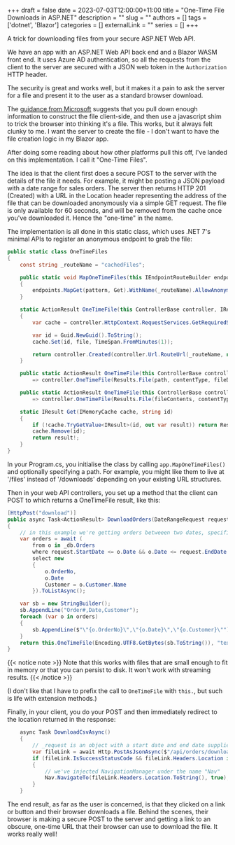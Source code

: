 +++ 
draft = false
date = 2023-07-03T12:00:00+11:00
title = "One-Time File Downloads in ASP.NET"
description = ""
slug = ""
authors = []
tags = ['dotnet', 'Blazor']
categories = []
externalLink = ""
series = []
+++

A trick for downloading files from your secure ASP.NET Web API.

<!--more-->

We have an app with an ASP.NET Web API back end and a Blazor WASM front end. It uses Azure AD authentication, so all the requests from the client to the server are secured with a JSON web token in the `Authorization` HTTP header.

The security is great and works well, but it makes it a pain to ask the server for a file and present it to the user as a standard browser download.

The [guidance from Microsoft](https://learn.microsoft.com/en-us/aspnet/core/blazor/file-downloads?view=aspnetcore-7.0) suggests that you pull down enough information to construct the file client-side, and then use a javascript shim to trick the browser into thinking it's a file. This works, but it always felt clunky to me. I want the server to create the file - I don't want to have the file creation logic in my Blazor app.

After doing some reading about how other platforms pull this off, I've landed on this implementation. I call it "One-Time Files".

The idea is that the client first does a secure POST to the server with the details of the file it needs. For example, it might be posting a JSON payload with a date range for sales orders. The server then returns HTTP 201 (Created) with a URL in the Location header representing the address of the file that can be downloaded anonymously via a simple GET request. The file is only available for 60 seconds, and will be removed from the cache once you've downloaded it. Hence the "one-time" in the name.

The implementation is all done in this static class, which uses .NET 7's minimal APIs to register an anonymous endpoint to grab the file:

```csharp
public static class OneTimeFiles
{
    const string _routeName = "cachedFiles";

    public static void MapOneTimeFiles(this IEndpointRouteBuilder endpoints, string pattern = "/downloads/{id}")
    {
        endpoints.MapGet(pattern, Get).WithName(_routeName).AllowAnonymous();
    }

    static ActionResult OneTimeFile(this ControllerBase controller, IResult file)
    {
        var cache = controller.HttpContext.RequestServices.GetRequiredService<IMemoryCache>();

        var id = Guid.NewGuid().ToString();
        cache.Set(id, file, TimeSpan.FromMinutes(1));

        return controller.Created(controller.Url.RouteUrl(_routeName, new { id })!, null);
    }

    public static ActionResult OneTimeFile(this ControllerBase controller, string path, string? contentType = null, string? fileDownloadName = null)
        => controller.OneTimeFile(Results.File(path, contentType, fileDownloadName));

    public static ActionResult OneTimeFile(this ControllerBase controller, byte[] fileContents, string? contentType = null, string? fileDownloadName = null)
        => controller.OneTimeFile(Results.File(fileContents, contentType, fileDownloadName));

    static IResult Get(IMemoryCache cache, string id)
    {
        if (!cache.TryGetValue<IResult>(id, out var result)) return Results.NotFound();
        cache.Remove(id);
        return result!;
    }
}
```

In your Program.cs, you initialise the class by calling `app.MapOneTimeFiles()` and optionally specifying a path. For example, you might like them to live at '/files' instead of '/downloads' depending on your existing URL structures.

Then in your web API controllers, you set up a method that the client can POST to which returns a OneTimeFile result, like this:

```csharp
[HttpPost("download")]
public async Task<ActionResult> DownloadOrders(DateRangeRequest request)
{
    // in this example we're getting orders betweeen two dates, specified in the request
    var orders = await (
        from o in _db.Orders
        where request.StartDate <= o.Date && o.Date <= request.EndDate
        select new
        {
            o.OrderNo,
            o.Date
            Customer = o.Customer.Name
        }).ToListAsync();

    var sb = new StringBuilder();
    sb.AppendLine("Order#,Date,Customer");
    foreach (var o in orders)
    {
        sb.AppendLine($"\"{o.OrderNo}\",\"{o.Date}\",\"{o.Customer}\"");
    }
    return this.OneTimeFile(Encoding.UTF8.GetBytes(sb.ToString()), "text/csv", "orders.csv");
}
```

{{< notice note >}}
Note that this works with files that are small enough to fit in memory or that you can persist to disk. It won't work with streaming results.
{{< /notice >}}

(I don't like that I have to prefix the call to `OneTimeFile` with `this.`, but such is life with extension methods.)

Finally, in your client, you do your POST and then immediately redirect to the location returned in the response:

```csharp
    async Task DownloadCsvAsync()
    {
        // _request is an object with a start date and end date supplied by the user
        var fileLink = await Http.PostAsJsonAsync($"/api/orders/download", _request);
        if (fileLink.IsSuccessStatusCode && fileLink.Headers.Location is not null)
        {
            // we've injected NavigationManager under the name "Nav"
            Nav.NavigateTo(fileLink.Headers.Location.ToString(), true);
        }
    }
```

The end result, as far as the user is concerned, is that they clicked on a link or button and their browser downloads a file. Behind the scenes, their browser is making a secure POST to the server and getting a link to an obscure, one-time URL that their browser can use to download the file. It works really well!

